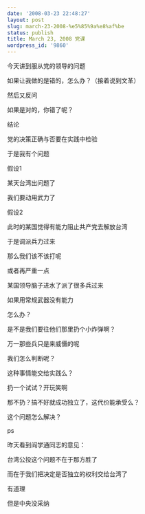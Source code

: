 ```yaml
---
date: '2008-03-23 22:48:27'
layout: post
slug: march-23-2008-%e5%85%9a%e8%af%be
status: publish
title: March 23, 2008 党课
wordpress_id: '9860'
---
```





今天讲到服从党的领导的问题




  





如果让我做的是错的，怎么办？（接着说到文革）




  





然后又反问




如果是对的，你错了呢？




  





结论




党的决策正确与否要在实践中检验




  





  





  





  





于是我有个问题




  





假设1




某天台湾出问题了




我们要动用武力了




假设2




此时的某国觉得有能力阻止共产党去解放台湾




于是调派兵力过来




  





  





那么我们该不该打呢




或者再严重一点




某国领导脑子进水了派了很多兵过来




如果用常规武器没有能力




怎么办？




  





是不是我们要往他们那里扔个小炸弹啊？




  





万一那些兵只是来威慑的呢




我们怎么判断呢？




  





  





这种事情能交给实践么？




扔一个试试？开玩笑啊




那不扔？搞不好就成功独立了，这代价能承受么？




  





  





  





这个问题怎么解决？




  





  





  





  





  





ps




昨天看到阎学通同志的意见：




台湾公投这个问题不在于那方胜了




而在于我们把决定是否独立的权利交给台湾了




  





  





有道理




但是中央没采纳
